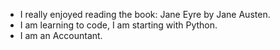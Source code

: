 * I really enjoyed reading the book: Jane Eyre by Jane Austen.
* I am learning to code, I am starting with Python.
* I am an Accountant.
